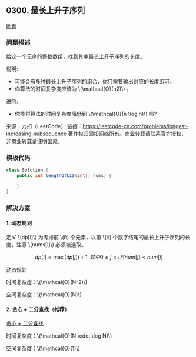<script src="https://cdn.bootcss.com/mathjax/2.7.7/MathJax.js?config=TeX-AMS-MML_HTMLorMML"></script>

## 0300. 最长上升子序列

[刷题](qu0300/solu/Solution.java)

### 问题描述

给定一个无序的整数数组，找到其中最长上升子序列的长度。

说明:

* 可能会有多种最长上升子序列的组合，你只需要输出对应的长度即可。
* 你算法的时间复杂度应该为 \\(\mathcal{O}(n2)\\) 。

进阶: 

* 你能将算法的时间复杂度降低到 \\(\mathcal{O}(n \log n)\\) 吗?

来源：力扣（LeetCode）
链接：https://leetcode-cn.com/problems/longest-increasing-subsequence
著作权归领扣网络所有。商业转载请联系官方授权，非商业转载请注明出处。

### 模板代码

``` java
class Solution {
    public int lengthOfLIS(int[] nums) {

    }
}
```

### 解决方案

#### 1. 动态规划

定义 \\(dp[i]\\) 为考虑前 \\(i\\) 个元素，以第 \\(i\\) 个数字结尾的最长上升子序列的长度，注意  \\(nums[i]\\) 必须被选取。

$$
dp[i] = \max(dp[j])+1, 其中 0 \le j \lt i 且 num[j] \lt num[i]
$$

[动态规划](qu0300/solu1/Solution.java)

时间复杂度：\\(\mathcal{O}(N^2)\\)

空间复杂度：\\(\mathcal{O}(N)\\)


#### 2. 贪心 + 二分查找（推荐）

[贪心 + 二分查找](qu0300/solu2/Solution.java)

时间复杂度：\\(\mathcal{O}(N \cdot \log N)\\)

空间复杂度：\\(\mathcal{O}(1)\\)
